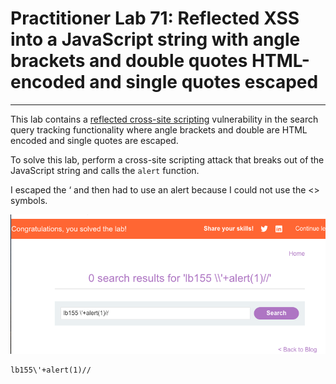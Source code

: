 # Practitioner Lab 71: Reflected XSS into a JavaScript string with angle brackets and double quotes HTML-encoded and single quotes escaped

---

This lab contains a [reflected cross-site scripting](https://portswigger.net/web-security/cross-site-scripting/reflected) vulnerability in the search query tracking functionality where angle brackets and double are HTML encoded and single quotes are escaped.

To solve this lab, perform a cross-site scripting attack that breaks out of the JavaScript string and calls the `alert` function.

I escaped the ‘ and then had to use an alert because I could not use the <> symbols.

![Untitled](Practitioner%20Lab%2071%20Reflected%20XSS%20into%20a%20JavaScrip%209682e1a7be9c476d96215e9375c4a1d6/Untitled.png)

```
lb155\'+alert(1)//
```